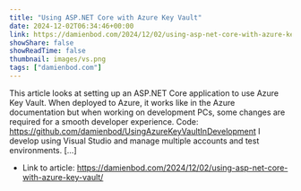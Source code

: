 ```yaml
---
title: "Using ASP.NET Core with Azure Key Vault"
date: 2024-12-02T06:34:46+00:00
link: https://damienbod.com/2024/12/02/using-asp-net-core-with-azure-key-vault/
showShare: false
showReadTime: false
thumbnail: images/vs.png
tags: ["damienbod.com"]
---
```

This article looks at setting up an ASP.NET Core application to use Azure Key Vault. When deployed to Azure, it works like in the Azure documentation but when working on development PCs, some changes are required for a smooth developer experience. Code: https://github.com/damienbod/UsingAzureKeyVaultInDevelopment I develop using Visual Studio and manage multiple accounts and test environments. […]

- Link to article: https://damienbod.com/2024/12/02/using-asp-net-core-with-azure-key-vault/